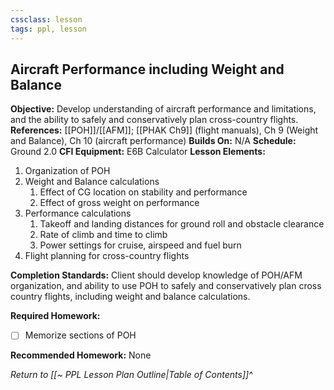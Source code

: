 ```yaml
---
cssclass: lesson
tags: ppl, lesson
---
```

## Aircraft Performance including Weight and Balance

**Objective:** Develop understanding of aircraft performance and limitations, and the ability to safely and conservatively plan cross-country flights.
**References:** [[POH]]/[[AFM]]; [[PHAK Ch9]] (flight manuals), Ch 9 (Weight and Balance), Ch 10 (aircraft performance)
**Builds On:** N/A
**Schedule:** Ground 2.0
**CFI Equipment:** E6B Calculator
**Lesson Elements:**
1. Organization of POH
2. Weight and Balance calculations
	1. Effect of CG location on stability and performance
	2. Effect of gross weight on performance
3. Performance calculations
	1. Takeoff and landing distances for ground roll and obstacle clearance
	2. Rate of climb and time to climb
	3. Power settings for cruise, airspeed and fuel burn
4. Flight planning for cross-country flights

**Completion Standards:** Client should develop knowledge of POH/AFM organization, and ability to use POH to safely and conservatively plan cross country flights, including weight and balance calculations.

**Required Homework:** 
- [ ] Memorize sections of POH

**Recommended Homework:** None

*Return to [[~ PPL Lesson Plan Outline|Table of Contents]]^*